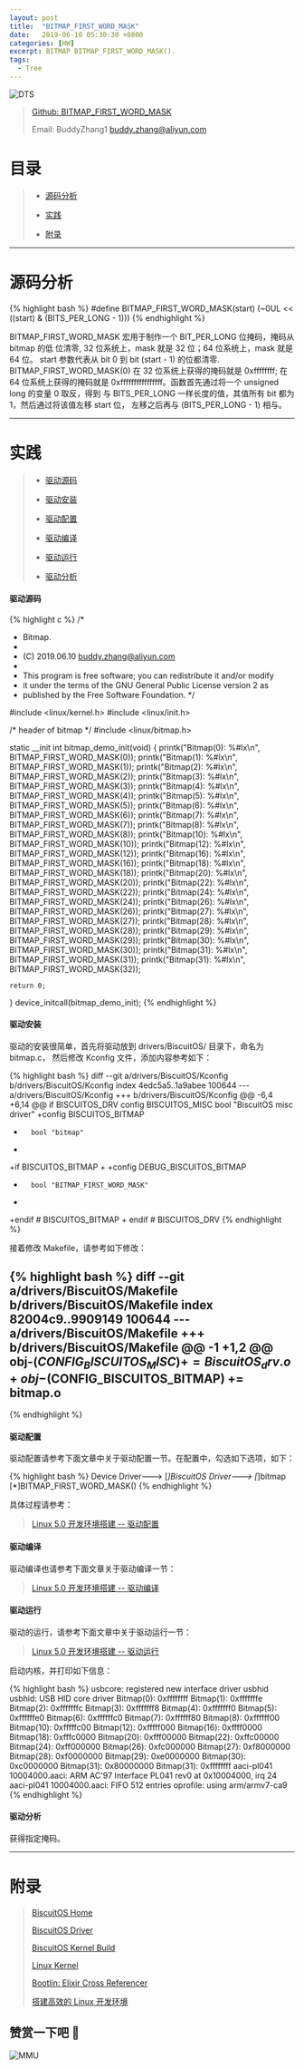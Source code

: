 ```yaml
---
layout: post
title:  "BITMAP_FIRST_WORD_MASK"
date:   2019-06-10 05:30:30 +0800
categories: [HW]
excerpt: BITMAP BITMAP_FIRST_WORD_MASK().
tags:
  - Tree
---
```


![DTS](/assets/PDB/BiscuitOS/kernel/IND00000B.jpg)

> [Github: BITMAP_FIRST_WORD_MASK](https://github.com/BiscuitOS/HardStack/tree/master/Algorithem/bitmap/API/BITMAP_FIRST_WORD_MASK)
>
> Email: BuddyZhang1 <buddy.zhang@aliyun.com>

# 目录

> - [源码分析](#源码分析)
>
> - [实践](#实践)
>
> - [附录](#附录)

-----------------------------------

# <span id="源码分析">源码分析</span>

{% highlight bash %}
#define BITMAP_FIRST_WORD_MASK(start) (~0UL << ((start) & (BITS_PER_LONG - 1)))
{% endhighlight %}

BITMAP_FIRST_WORD_MASK 宏用于制作一个 BIT_PER_LONG 位掩码，掩码从 bitmap 的低
位清零, 32 位系统上，mask 就是 32 位；64 位系统上，mask 就是 64 位。
start 参数代表从 bit 0 到 bit (start - 1) 的位都清零. BITMAP_FIRST_WORD_MASK(0)
在 32 位系统上获得的掩码就是 0xffffffff; 在 64 位系统上获得的掩码就是
0xffffffffffffffff。函数首先通过将一个 unsigned long 的变量 0 取反，得到
与 BITS_PER_LONG 一样长度的值，其值所有 bit 都为 1，然后通过将该值左移 start 位，
左移之后再与 (BITS_PER_LONG - 1) 相与。

--------------------------------------------------

# <span id="实践">实践</span>

> - [驱动源码](#驱动源码)
>
> - [驱动安装](#驱动安装)
>
> - [驱动配置](#驱动配置)
>
> - [驱动编译](#驱动编译)
>
> - [驱动运行](#驱动运行)
>
> - [驱动分析](#驱动分析)

#### <span id="驱动源码">驱动源码</span>

{% highlight c %}
/*
 * Bitmap.
 *
 * (C) 2019.06.10 <buddy.zhang@aliyun.com>
 *
 * This program is free software; you can redistribute it and/or modify
 * it under the terms of the GNU General Public License version 2 as
 * published by the Free Software Foundation.
 */

#include <linux/kernel.h>
#include <linux/init.h>

/* header of bitmap */
#include <linux/bitmap.h>

static __init int bitmap_demo_init(void)
{
	printk("Bitmap(0):   %#lx\n", BITMAP_FIRST_WORD_MASK(0));
	printk("Bitmap(1):   %#lx\n", BITMAP_FIRST_WORD_MASK(1));
	printk("Bitmap(2):   %#lx\n", BITMAP_FIRST_WORD_MASK(2));
	printk("Bitmap(3):   %#lx\n", BITMAP_FIRST_WORD_MASK(3));
	printk("Bitmap(4):   %#lx\n", BITMAP_FIRST_WORD_MASK(4));
	printk("Bitmap(5):   %#lx\n", BITMAP_FIRST_WORD_MASK(5));
	printk("Bitmap(6):   %#lx\n", BITMAP_FIRST_WORD_MASK(6));
	printk("Bitmap(7):   %#lx\n", BITMAP_FIRST_WORD_MASK(7));
	printk("Bitmap(8):   %#lx\n", BITMAP_FIRST_WORD_MASK(8));
	printk("Bitmap(10):  %#lx\n", BITMAP_FIRST_WORD_MASK(10));
	printk("Bitmap(12):  %#lx\n", BITMAP_FIRST_WORD_MASK(12));
	printk("Bitmap(16):  %#lx\n", BITMAP_FIRST_WORD_MASK(16));
	printk("Bitmap(18):  %#lx\n", BITMAP_FIRST_WORD_MASK(18));
	printk("Bitmap(20):  %#lx\n", BITMAP_FIRST_WORD_MASK(20));
	printk("Bitmap(22):  %#lx\n", BITMAP_FIRST_WORD_MASK(22));
	printk("Bitmap(24):  %#lx\n", BITMAP_FIRST_WORD_MASK(24));
	printk("Bitmap(26):  %#lx\n", BITMAP_FIRST_WORD_MASK(26));
	printk("Bitmap(27):  %#lx\n", BITMAP_FIRST_WORD_MASK(27));
	printk("Bitmap(28):  %#lx\n", BITMAP_FIRST_WORD_MASK(28));
	printk("Bitmap(29):  %#lx\n", BITMAP_FIRST_WORD_MASK(29));
	printk("Bitmap(30):  %#lx\n", BITMAP_FIRST_WORD_MASK(30));
	printk("Bitmap(31):  %#lx\n", BITMAP_FIRST_WORD_MASK(31));
	printk("Bitmap(31):  %#lx\n", BITMAP_FIRST_WORD_MASK(32));

	return 0;
}
device_initcall(bitmap_demo_init);
{% endhighlight %}

#### <span id="驱动安装">驱动安装</span>

驱动的安装很简单，首先将驱动放到 drivers/BiscuitOS/ 目录下，命名为 bitmap.c，
然后修改 Kconfig 文件，添加内容参考如下：

{% highlight bash %}
diff --git a/drivers/BiscuitOS/Kconfig b/drivers/BiscuitOS/Kconfig
index 4edc5a5..1a9abee 100644
--- a/drivers/BiscuitOS/Kconfig
+++ b/drivers/BiscuitOS/Kconfig
@@ -6,4 +6,14 @@ if BISCUITOS_DRV
config BISCUITOS_MISC
        bool "BiscuitOS misc driver"
+config BISCUITOS_BITMAP
+       bool "bitmap"
+
+if BISCUITOS_BITMAP
+
+config DEBUG_BISCUITOS_BITMAP
+       bool "BITMAP_FIRST_WORD_MASK"
+
+endif # BISCUITOS_BITMAP
+
endif # BISCUITOS_DRV
{% endhighlight %}

接着修改 Makefile，请参考如下修改：

{% highlight bash %}
diff --git a/drivers/BiscuitOS/Makefile b/drivers/BiscuitOS/Makefile
index 82004c9..9909149 100644
--- a/drivers/BiscuitOS/Makefile
+++ b/drivers/BiscuitOS/Makefile
@@ -1 +1,2 @@
obj-$(CONFIG_BISCUITOS_MISC)     += BiscuitOS_drv.o
+obj-$(CONFIG_BISCUITOS_BITMAP)     += bitmap.o
--
{% endhighlight %}

#### <span id="驱动配置">驱动配置</span>

驱动配置请参考下面文章中关于驱动配置一节。在配置中，勾选如下选项，如下：

{% highlight bash %}
Device Driver--->
    [*]BiscuitOS Driver--->
        [*]bitmap
            [*]BITMAP_FIRST_WORD_MASK()
{% endhighlight %}

具体过程请参考：

> [Linux 5.0 开发环境搭建 -- 驱动配置](/blog/Linux-5.0-arm32-Usermanual/#%E9%A9%B1%E5%8A%A8%E9%85%8D%E7%BD%AE)

#### <span id="驱动编译">驱动编译</span>

驱动编译也请参考下面文章关于驱动编译一节：

> [Linux 5.0 开发环境搭建 -- 驱动编译](/blog/Linux-5.0-arm32-Usermanual/#%E7%BC%96%E8%AF%91%E9%A9%B1%E5%8A%A8)

#### <span id="驱动运行">驱动运行</span>

驱动的运行，请参考下面文章中关于驱动运行一节：

> [Linux 5.0 开发环境搭建 -- 驱动运行](/blog/Linux-5.0-arm32-Usermanual/#%E9%A9%B1%E5%8A%A8%E8%BF%90%E8%A1%8C)

启动内核，并打印如下信息：

{% highlight bash %}
usbcore: registered new interface driver usbhid
usbhid: USB HID core driver
Bitmap(0):   0xffffffff
Bitmap(1):   0xfffffffe
Bitmap(2):   0xfffffffc
Bitmap(3):   0xfffffff8
Bitmap(4):   0xfffffff0
Bitmap(5):   0xffffffe0
Bitmap(6):   0xffffffc0
Bitmap(7):   0xffffff80
Bitmap(8):   0xffffff00
Bitmap(10):  0xfffffc00
Bitmap(12):  0xfffff000
Bitmap(16):  0xffff0000
Bitmap(18):  0xfffc0000
Bitmap(20):  0xfff00000
Bitmap(22):  0xffc00000
Bitmap(24):  0xff000000
Bitmap(26):  0xfc000000
Bitmap(27):  0xf8000000
Bitmap(28):  0xf0000000
Bitmap(29):  0xe0000000
Bitmap(30):  0xc0000000
Bitmap(31):  0x80000000
Bitmap(31):  0xffffffff
aaci-pl041 10004000.aaci: ARM AC'97 Interface PL041 rev0 at 0x10004000, irq 24
aaci-pl041 10004000.aaci: FIFO 512 entries
oprofile: using arm/armv7-ca9
{% endhighlight %}

#### <span id="驱动分析">驱动分析</span>

获得指定掩码。

-----------------------------------------------

# <span id="附录">附录</span>

> [BiscuitOS Home](https://biscuitos.github.io/)
>
> [BiscuitOS Driver](/blog/BiscuitOS_Catalogue/)
>
> [BiscuitOS Kernel Build](/blog/Kernel_Build/)
>
> [Linux Kernel](https://www.kernel.org/)
>
> [Bootlin: Elixir Cross Referencer](https://elixir.bootlin.com/linux/latest/source)
>
> [搭建高效的 Linux 开发环境](/blog/Linux-debug-tools/)

## 赞赏一下吧 🙂

![MMU](/assets/PDB/BiscuitOS/kernel/HAB000036.jpg)

